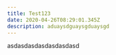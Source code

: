 ```yaml
---
title: Test123
date: 2020-04-26T08:29:01.345Z
description: aduaysdguaysgduaysgd
---
```

asdasdasdasdasdasdasd